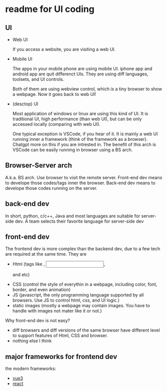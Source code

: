 # readme for UI coding

## UI

- Web UI
  
  If you access a website, you are visiting a web UI.
  
- Mobile UI
  
  The apps in your mobile phone are using mobile UI. iphone app and android app are quit differenct UIs. They are using diff languages, toolsets, and UI controls.

  Both of them are using webview control, which is a tiny browser to show a webpage. Now it goes back to web UI!
  
- (desctop) UI
  
  Most application of windows or linux are using this kind of UI. It is traditional UI, high performance (than web UI), but can be only accessed locally (comparing with web UI).

  One typical exception is VSCode, if you hear of it. It is mainly a web UI running inner a framework (think of the framework as a browser). Chatgpt more on this if you are intrested in. The benefit of this arch is VSCode can be easily running in browser using a BS arch. 

## Browser-Server arch

A.k.a. BS arch. Use browser to visit the remote server. Front-end dev means to develope those codes/tags inner the browser. Back-end dev means to develope those codes running on the server. 

## back-end dev

In short, python, c/c++, Java and most languages are suitable for server-side dev. A team selects their favorite language for server-side dev

## front-end dev

The frontend dev is more complex than the backend dev, due to a few tech are required at the same time. They are

- Html (tags like <html>, <input>, <p> and etc)
- CSS (control the style of everythin in a webpage, including color, font, border, and even animation)
- JS (javascript, the only programming language supported by all browsers. Use JS to control html, css, and UI logic.)
- static images (mostly a webpage may contain images. You have to handle with images not mater like it or not.)

Why front-end dev is not easy?

- diff browsers and diff versions of the same browser have different level to support features of Html, CSS and browser.
- nothing else I think

## major frameworks for frontend dev

the modern frameworks:

- [vue3](https://vuejs.org/)
- [react](https://react.dev/)

  
